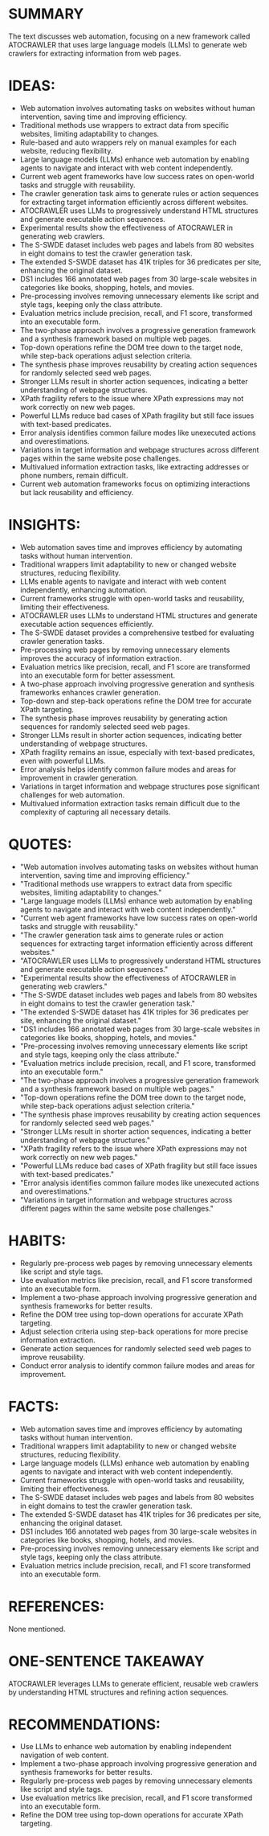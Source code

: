# SUMMARY
The text discusses web automation, focusing on a new framework called ATOCRAWLER that uses large language models (LLMs) to generate web crawlers for extracting information from web pages.

# IDEAS:
- Web automation involves automating tasks on websites without human intervention, saving time and improving efficiency.
- Traditional methods use wrappers to extract data from specific websites, limiting adaptability to changes.
- Rule-based and auto wrappers rely on manual examples for each website, reducing flexibility.
- Large language models (LLMs) enhance web automation by enabling agents to navigate and interact with web content independently.
- Current web agent frameworks have low success rates on open-world tasks and struggle with reusability.
- The crawler generation task aims to generate rules or action sequences for extracting target information efficiently across different websites.
- ATOCRAWLER uses LLMs to progressively understand HTML structures and generate executable action sequences.
- Experimental results show the effectiveness of ATOCRAWLER in generating web crawlers.
- The S-SWDE dataset includes web pages and labels from 80 websites in eight domains to test the crawler generation task.
- The extended S-SWDE dataset has 41K triples for 36 predicates per site, enhancing the original dataset.
- DS1 includes 166 annotated web pages from 30 large-scale websites in categories like books, shopping, hotels, and movies.
- Pre-processing involves removing unnecessary elements like script and style tags, keeping only the class attribute.
- Evaluation metrics include precision, recall, and F1 score, transformed into an executable form.
- The two-phase approach involves a progressive generation framework and a synthesis framework based on multiple web pages.
- Top-down operations refine the DOM tree down to the target node, while step-back operations adjust selection criteria.
- The synthesis phase improves reusability by creating action sequences for randomly selected seed web pages.
- Stronger LLMs result in shorter action sequences, indicating a better understanding of webpage structures.
- XPath fragility refers to the issue where XPath expressions may not work correctly on new web pages.
- Powerful LLMs reduce bad cases of XPath fragility but still face issues with text-based predicates.
- Error analysis identifies common failure modes like unexecuted actions and overestimations.
- Variations in target information and webpage structures across different pages within the same website pose challenges.
- Multivalued information extraction tasks, like extracting addresses or phone numbers, remain difficult.
- Current web automation frameworks focus on optimizing interactions but lack reusability and efficiency.

# INSIGHTS:
- Web automation saves time and improves efficiency by automating tasks without human intervention.
- Traditional wrappers limit adaptability to new or changed website structures, reducing flexibility.
- LLMs enable agents to navigate and interact with web content independently, enhancing automation.
- Current frameworks struggle with open-world tasks and reusability, limiting their effectiveness.
- ATOCRAWLER uses LLMs to understand HTML structures and generate executable action sequences efficiently.
- The S-SWDE dataset provides a comprehensive testbed for evaluating crawler generation tasks.
- Pre-processing web pages by removing unnecessary elements improves the accuracy of information extraction.
- Evaluation metrics like precision, recall, and F1 score are transformed into an executable form for better assessment.
- A two-phase approach involving progressive generation and synthesis frameworks enhances crawler generation.
- Top-down and step-back operations refine the DOM tree for accurate XPath targeting.
- The synthesis phase improves reusability by generating action sequences for randomly selected seed web pages.
- Stronger LLMs result in shorter action sequences, indicating better understanding of webpage structures.
- XPath fragility remains an issue, especially with text-based predicates, even with powerful LLMs.
- Error analysis helps identify common failure modes and areas for improvement in crawler generation.
- Variations in target information and webpage structures pose significant challenges for web automation.
- Multivalued information extraction tasks remain difficult due to the complexity of capturing all necessary details.

# QUOTES:
- "Web automation involves automating tasks on websites without human intervention, saving time and improving efficiency."
- "Traditional methods use wrappers to extract data from specific websites, limiting adaptability to changes."
- "Large language models (LLMs) enhance web automation by enabling agents to navigate and interact with web content independently."
- "Current web agent frameworks have low success rates on open-world tasks and struggle with reusability."
- "The crawler generation task aims to generate rules or action sequences for extracting target information efficiently across different websites."
- "ATOCRAWLER uses LLMs to progressively understand HTML structures and generate executable action sequences."
- "Experimental results show the effectiveness of ATOCRAWLER in generating web crawlers."
- "The S-SWDE dataset includes web pages and labels from 80 websites in eight domains to test the crawler generation task."
- "The extended S-SWDE dataset has 41K triples for 36 predicates per site, enhancing the original dataset."
- "DS1 includes 166 annotated web pages from 30 large-scale websites in categories like books, shopping, hotels, and movies."
- "Pre-processing involves removing unnecessary elements like script and style tags, keeping only the class attribute."
- "Evaluation metrics include precision, recall, and F1 score, transformed into an executable form."
- "The two-phase approach involves a progressive generation framework and a synthesis framework based on multiple web pages."
- "Top-down operations refine the DOM tree down to the target node, while step-back operations adjust selection criteria."
- "The synthesis phase improves reusability by creating action sequences for randomly selected seed web pages."
- "Stronger LLMs result in shorter action sequences, indicating a better understanding of webpage structures."
- "XPath fragility refers to the issue where XPath expressions may not work correctly on new web pages."
- "Powerful LLMs reduce bad cases of XPath fragility but still face issues with text-based predicates."
- "Error analysis identifies common failure modes like unexecuted actions and overestimations."
- "Variations in target information and webpage structures across different pages within the same website pose challenges."

# HABITS:
- Regularly pre-process web pages by removing unnecessary elements like script and style tags.
- Use evaluation metrics like precision, recall, and F1 score transformed into an executable form.
- Implement a two-phase approach involving progressive generation and synthesis frameworks for better results.
- Refine the DOM tree using top-down operations for accurate XPath targeting.
- Adjust selection criteria using step-back operations for more precise information extraction.
- Generate action sequences for randomly selected seed web pages to improve reusability.
- Conduct error analysis to identify common failure modes and areas for improvement.

# FACTS:
- Web automation saves time and improves efficiency by automating tasks without human intervention.
- Traditional wrappers limit adaptability to new or changed website structures, reducing flexibility.
- Large language models (LLMs) enhance web automation by enabling agents to navigate and interact with web content independently.
- Current frameworks struggle with open-world tasks and reusability, limiting their effectiveness.
- The S-SWDE dataset includes web pages and labels from 80 websites in eight domains to test the crawler generation task.
- The extended S-SWDE dataset has 41K triples for 36 predicates per site, enhancing the original dataset.
- DS1 includes 166 annotated web pages from 30 large-scale websites in categories like books, shopping, hotels, and movies.
- Pre-processing involves removing unnecessary elements like script and style tags, keeping only the class attribute.
- Evaluation metrics include precision, recall, and F1 score transformed into an executable form.

# REFERENCES:
None mentioned.

# ONE-SENTENCE TAKEAWAY
ATOCRAWLER leverages LLMs to generate efficient, reusable web crawlers by understanding HTML structures and refining action sequences.

# RECOMMENDATIONS:
- Use LLMs to enhance web automation by enabling independent navigation of web content.
- Implement a two-phase approach involving progressive generation and synthesis frameworks for better results.
- Regularly pre-process web pages by removing unnecessary elements like script and style tags.
- Use evaluation metrics like precision, recall, and F1 score transformed into an executable form.
- Refine the DOM tree using top-down operations for accurate XPath targeting.